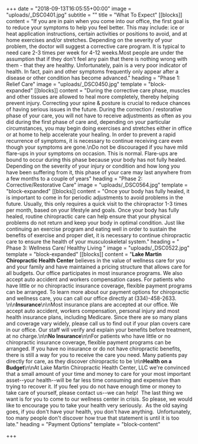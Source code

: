 +++
date = "2018-09-13T16:05:55+00:00"
image = "uploads/_DSC0401.jpg"
subtitle = ""
title = "What To Expect"
[[blocks]]
content = "If you are in pain when you come into our office, the first goal is to reduce your symptoms to help you feel better. This may include: ice or heat application instructions, certain activities or positions to avoid, and at home exercises and/or stretches. Depending on the severity of your problem, the doctor will suggest a corrective care program. It is typical to need care 2-3 times per week for 4-12 weeks.Most people are under the assumption that if they don't feel any pain that there is nothing wrong with them - that they are healthy. Unfortunately, pain is a very poor indicator of health. In fact, pain and other symptoms frequently only appear after a disease or other condition has become advanced."
heading = "Phase 1: Relief Care"
image = "uploads/_DSC0450.jpg"
template = "block-expanded"
[[blocks]]
content = "During the corrective care phase, muscles and other tissues are allowed to heal more completely, thereby helping prevent injury. Correcting your spine & posture is crucial to reduce chances of having serious issues in the future. During the correction / restorative phase of your care, you will not have to receive adjustments as often as you did during the first phase of care and, depending on your particular circumstances, you may begin doing exercises and stretches either in office or at home to help accelerate your healing. In order to prevent a rapid recurrence of symptoms, it is necessary to continue receiving care even though your symptoms are gone.\nDo not be discouraged if you have mild flare-ups in your symptoms on occasion. This is normal. Flare-ups are bound to occur during this phase because your body has not fully healed. Depending on the severity of your injury or condition and how long you have been suffering from it, this phase of your care may last anywhere from a few months to a couple of years"
heading = "Phase 2: Corrective/Restorative Care"
image = "uploads/_DSC0564.jpg"
template = "block-expanded"
[[blocks]]
content = "Once your body has fully healed, it is important to come in for periodic adjustments to avoid problems in the future. Usually, this only requires a quick visit to the chiropractor 1-3 times per month, based on your lifestyle and goals. Once your body has fully healed, routine chiropractic care can help ensure that your physical problems do not return and keep your body in optimal condition. Just like continuing an exercise program and eating well in order to sustain the benefits of exercise and proper diet, it is necessary to continue chiropractic care to ensure the health of your musculoskeletal system."
heading = " Phase 3: Wellness Care/ Healthy Living "
image = "uploads/_DSC0522.jpg"
template = "block-expanded"
[[blocks]]
content = "**Lake Martin Chiropractic Health Center** believes in the value of wellness care for you and your family and have maintained a pricing structure that allows care for all budgets. Our office participates in most insurance programs. We also accept auto accident and workers compensation cases. For patients who have little or no chiropractic insurance coverage, flexible payment programs can be arranged. To learn more about our payment options for chiropractic and wellness care, you can call our office directly at (334)-458-2633. \n\n**Insurance**\n\nMost insurance plans are accepted at our office. We accept auto accident, workers compensation, personal injury and most health insurance plans, including Medicare. Since there are so many plans and coverage vary widely, please call us to find out if your plan covers care in our office. Our staff will verify and explain your benefits before treatment, at no charge.\n\n**No Insurance**\n\nFor patients who have little or no chiropractic insurance coverage, flexible payment programs can be arranged. If you have no insurance or do not have chiropractic benefits, there is still a way for you to receive the care you need. Many patients pay directly for care, as they discover chiropractic to be \n\n**Health on a Budget**\n\nAt Lake Martin Chiropractic Health Center, LLC we're convinced that a small amount of your time and money to care for your most important asset--your health--will be far less time consuming and expensive than trying to recover it. If you feel you do not have enough time or money to take care of yourself, please contact us--we can help!  The last thing we want is for you to come to our wellness center in crisis. So please, we would like to encourage you to take your health very seriously.  As the old saying goes, if you don't have your health, you don't have anything.  Unfortunately, too many people don't discover how true that statement is until it is too late."
heading = "Payment Options"
template = "block-content"

+++
